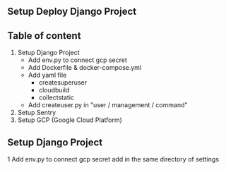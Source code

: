 ## Setup Deploy Django Project

## Table of content
1. Setup Django Project
    - Add env.py to connect gcp secret
    - Add Dockerfile & docker-compose.yml
    - Add yaml file
        - createsuperuser
        - cloudbuild
        - collectstatic 
    - Add createuser.py in "user / management / command"
2. Setup Sentry 
3. Setup GCP (Google Cloud Platform)

## Setup Django Project
1 Add env.py to connect gcp secret
add in the same directory of settings
```python

```